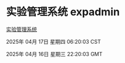 # 实验管理系统 expadmin
[实验管理系统](http://219.139.198.254:56808/expadmin-782313d2-e1b1-4ea7-932e-3a55e6a1a4d0/)

2025年 04月 17日 星期四 06:20:03 CST

2025年 04月 16日 星期三 22:20:03 GMT
